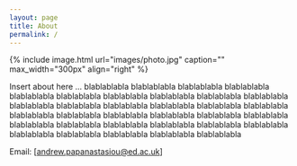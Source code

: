 ```yaml
---
layout: page
title: About
permalink: /
---
```


{% include image.html url="images/photo.jpg" caption="" max_width="300px" align="right" %}

Insert about here ... blablablabla blablablabla blablablabla blablablabla blablablabla blablablabla
 blablablabla blablablabla blablablabla blablablabla blablablabla blablablabla blablablabla blablablabla blablablabla
 blablablabla blablablabla blablablabla blablablabla blablablabla blablablabla blablablabla blablablabla blablablabla blablablabla
 blablablabla blablablabla blablablabla blablablabla blablablabla blablablabla blablablabla blablablabla

Email: [andrew.papanastasiou@ed.ac.uk]

